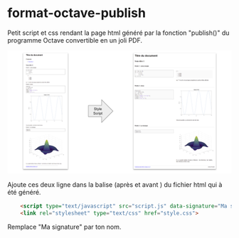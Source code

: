 # format-octave-publish
Petit script et css rendant la page html généré par la fonction "publish()" du programme Octave convertible en un joli PDF.

![Schema de principe](https://raw.githubusercontent.com/PeufOne/format-octave-publish/master/illustrations/principe.png "Schema de principe")

Ajoute ces deux ligne dans la balise <head> (après <head> et avant </head> ) du fichier html qui à été généré.
```html
    <script type="text/javascript" src="script.js" data-signature="Ma signature"></script>
    <link rel="stylesheet" type="text/css" href="style.css">
```
Remplace "Ma signature" par ton nom.
